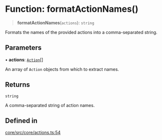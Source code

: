 # Function: formatActionNames()

> **formatActionNames**(`actions`): `string`

Formats the names of the provided actions into a comma-separated string.

## Parameters

• **actions**: [`Action`](../interfaces/Action.md)[]

An array of `Action` objects from which to extract names.

## Returns

`string`

A comma-separated string of action names.

## Defined in

[core/src/core/actions.ts:54](https://github.com/ai16z/eliza/blob/c537cb3e848b54fcb914d8ef84924fa5fdeaec66/core/src/core/actions.ts#L54)
